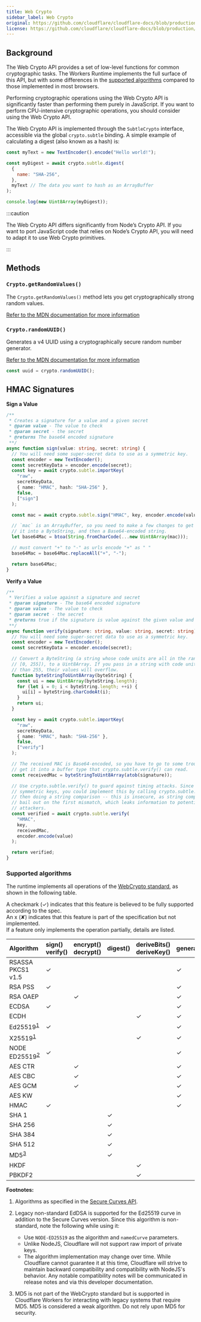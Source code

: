 ```yaml
---
title: Web Crypto
sidebar_label: Web Crypto
original: https://github.com/cloudflare/cloudflare-docs/blob/production/content/workers/runtime-apis/web-crypto.md
license: https://github.com/cloudflare/cloudflare-docs/blob/production/LICENSE
---
```


## Background

The Web Crypto API provides a set of low-level functions for common
cryptographic tasks. The Workers Runtime implements the full surface of this
API, but with some differences in the
[supported algorithms](#supported-algorithms) compared to those implemented in
most browsers.

Performing cryptographic operations using the Web Crypto API is significantly
faster than performing them purely in JavaScript. If you want to perform
CPU-intensive cryptographic operations, you should consider using the Web Crypto
API.

The Web Crypto API is implemented through the `SubtleCrypto` interface,
accessible via the global `crypto.subtle` binding. A simple example of
calculating a digest (also known as a hash) is:

```js
const myText = new TextEncoder().encode("Hello world!");

const myDigest = await crypto.subtle.digest(
  {
    name: "SHA-256",
  },
  myText // The data you want to hash as an ArrayBuffer
);

console.log(new Uint8Array(myDigest));
```

:::caution

The Web Crypto API differs significantly from Node’s Crypto API. If you want to
port JavaScript code that relies on Node’s Crypto API, you will need to adapt it
to use Web Crypto primitives.

:::

## Methods

### `Crypto.getRandomValues()`

The `Crypto.getRandomValues()` method lets you get cryptographically strong
random values.

[Refer to the MDN documentation for more information](https://developer.mozilla.org/en-US/docs/Web/API/Crypto/getRandomValues)

### `Crypto.randomUUID()`

Generates a v4 UUID using a cryptographically secure random number generator.

[Refer to the MDN documentation for more information](https://developer.mozilla.org/en-US/docs/Web/API/Crypto/randomUUID)

```ts
const uuid = crypto.randomUUID();
```

## HMAC Signatures

**Sign a Value**

```ts
/**
 * Creates a signature for a value and a given secret
 * @param value - The value to check
 * @param secret - the secret
 * @returns The base64 encoded signature
 **/
async function sign(value: string, secret: string) {
  // You will need some super-secret data to use as a symmetric key.
  const encoder = new TextEncoder();
  const secretKeyData = encoder.encode(secret);
  const key = await crypto.subtle.importKey(
    "raw",
    secretKeyData,
    { name: "HMAC", hash: "SHA-256" },
    false,
    ["sign"]
  );

  const mac = await crypto.subtle.sign("HMAC", key, encoder.encode(value));

  // `mac` is an ArrayBuffer, so you need to make a few changes to get
  // it into a ByteString, and then a Base64-encoded string.
  let base64Mac = btoa(String.fromCharCode(...new Uint8Array(mac)));

  // must convert "+" to "-" as urls encode "+" as " "
  base64Mac = base64Mac.replaceAll("+", "-");

  return base64Mac;
}
```

**Verify a Value**

```ts
/**
 * Verifies a value against a signature and secret
 * @param signature - The base64 encoded signature
 * @param value - The value to check
 * @param secret - the secret
 * @returns true if the signature is value against the given value and secret
 **/
async function verify(signature: string, value: string, secret: string) {
  // You will need some super-secret data to use as a symmetric key.
  const encoder = new TextEncoder();
  const secretKeyData = encoder.encode(secret);

  // Convert a ByteString (a string whose code units are all in the range
  // [0, 255]), to a Uint8Array. If you pass in a string with code units larger
  // than 255, their values will overflow.
  function byteStringToUint8Array(byteString) {
    const ui = new Uint8Array(byteString.length);
    for (let i = 0; i < byteString.length; ++i) {
      ui[i] = byteString.charCodeAt(i);
    }
    return ui;
  }

  const key = await crypto.subtle.importKey(
    "raw",
    secretKeyData,
    { name: "HMAC", hash: "SHA-256" },
    false,
    ["verify"]
  );

  // The received MAC is Base64-encoded, so you have to go to some trouble to
  // get it into a buffer type that crypto.subtle.verify() can read.
  const receivedMac = byteStringToUint8Array(atob(signature));

  // Use crypto.subtle.verify() to guard against timing attacks. Since HMACs use
  // symmetric keys, you could implement this by calling crypto.subtle.sign() and
  // then doing a string comparison -- this is insecure, as string comparisons
  // bail out on the first mismatch, which leaks information to potential
  // attackers.
  const verified = await crypto.subtle.verify(
    "HMAC",
    key,
    receivedMac,
    encoder.encode(value)
  );

  return verified;
}
```

### Supported algorithms

The runtime implements all operations of the
[WebCrypto standard](https://www.w3.org/TR/WebCryptoAPI/), as shown in the
following table.

A checkmark (✓) indicates that this feature is believed to be fully supported
according to the spec.<br> An x (✘) indicates that this feature is part of the
specification but not implemented.<br> If a feature only implements the
operation partially, details are listed.

| Algorithm                                          | sign()<br/>verify() | encrypt()<br/>decrypt() | digest() | deriveBits()<br/>deriveKey() | generateKey() | wrapKey()<br/>unwrapKey() | exportKey() | importKey() |
| :------------------------------------------------- | :------------------ | :---------------------- | :------- | :--------------------------- | :------------ | :------------------------ | :---------- | :---------- |
| RSASSA PKCS1 v1.5                                  | ✓                   |                         |          |                              | ✓             |                           | ✓           | ✓           |
| RSA PSS                                            | ✓                   |                         |          |                              | ✓             |                           | ✓           | ✓           |
| RSA OAEP                                           |                     | ✓                       |          |                              | ✓             | ✓                         | ✓           | ✓           |
| ECDSA                                              | ✓                   |                         |          |                              | ✓             |                           | ✓           | ✓           |
| ECDH                                               |                     |                         |          | ✓                            | ✓             |                           | ✓           | ✓           |
| Ed25519<sup><a href="#footnote 1">1</a></sup>      | ✓                   |                         |          |                              | ✓             |                           | ✓           | ✓           |
| X25519<sup><a href="#footnote 1">1</a></sup>       |                     |                         |          | ✓                            | ✓             |                           | ✓           | ✓           |
| NODE ED25519<sup><a href="#footnote 2">2</a></sup> | ✓                   |                         |          |                              | ✓             |                           | ✓           | ✓           |
| AES CTR                                            |                     | ✓                       |          |                              | ✓             | ✓                         | ✓           | ✓           |
| AES CBC                                            |                     | ✓                       |          |                              | ✓             | ✓                         | ✓           | ✓           |
| AES GCM                                            |                     | ✓                       |          |                              | ✓             | ✓                         | ✓           | ✓           |
| AES KW                                             |                     |                         |          |                              | ✓             | ✓                         | ✓           | ✓           |
| HMAC                                               | ✓                   |                         |          |                              | ✓             |                           | ✓           | ✓           |
| SHA 1                                              |                     |                         | ✓        |                              |               |                           |             |             |
| SHA 256                                            |                     |                         | ✓        |                              |               |                           |             |             |
| SHA 384                                            |                     |                         | ✓        |                              |               |                           |             |             |
| SHA 512                                            |                     |                         | ✓        |                              |               |                           |             |             |
| MD5<sup><a href="#footnote 3">3</a></sup>          |                     |                         | ✓        |                              |               |                           |             |             |
| HKDF                                               |                     |                         |          | ✓                            |               |                           |             | ✓           |
| PBKDF2                                             |                     |                         |          | ✓                            |               |                           |             | ✓           |

**Footnotes:**

1.  <a name="footnote-1"></a> Algorithms as specified in the
    [Secure Curves API](https://wicg.github.io/webcrypto-secure-curves).
2.  <a name="footnote-2"></a> Legacy non-standard EdDSA is supported for the
    Ed25519 curve in addition to the Secure Curves version. Since this algorithm
    is non-standard, note the following while using it:

    - Use `NODE-ED25519` as the algorithm and `namedCurve` parameters.
    - Unlike NodeJS, Cloudflare will not support raw import of private keys.
    - The algorithm implementation may change over time. While Cloudflare cannot
      guarantee it at this time, Cloudflare will strive to maintain backward
      compatibility and compatibility with NodeJS's behavior. Any notable
      compatibility notes will be communicated in release notes and via this
      developer documentation.

3.  <a name="footnote-3"></a> MD5 is not part of the WebCrypto standard but is
    supported in Cloudflare Workers for interacting with legacy systems that
    require MD5. MD5 is considered a weak algorithm. Do not rely upon MD5 for
    security.
